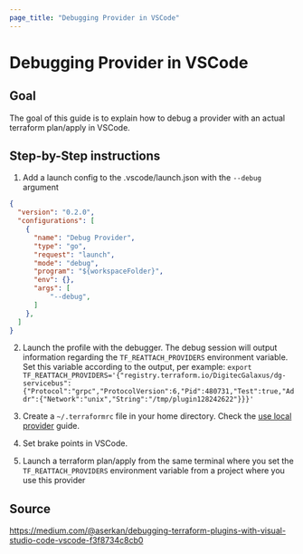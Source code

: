 ```yaml
---
page_title: "Debugging Provider in VSCode"
---
```


# Debugging Provider in VSCode

## Goal

The goal of this guide is to explain how to debug a provider with an actual terraform plan/apply in VSCode.

## Step-by-Step instructions

1. Add a launch config to the .vscode/launch.json with the `--debug` argument
```json
{
  "version": "0.2.0",
  "configurations": [
    {
      "name": "Debug Provider",
      "type": "go",
      "request": "launch",
      "mode": "debug",
      "program": "${workspaceFolder}",
      "env": {},
      "args": [
          "--debug",
      ]
    },
  ]
}
```

2. Launch the profile with the debugger.
The debug session will output information regarding the `TF_REATTACH_PROVIDERS` environment variable.
Set this variable according to the output, per example: `export TF_REATTACH_PROVIDERS='{"registry.terraform.io/DigitecGalaxus/dg-servicebus":{"Protocol":"grpc","ProtocolVersion":6,"Pid":480731,"Test":true,"Addr":{"Network":"unix","String":"/tmp/plugin128242622"}}}'`

3. Create a `~/.terraformrc` file in your home directory. Check the [use local provider](./howto-uselocalprovider.md) guide.

4. Set brake points in VSCode.

5. Launch a terraform plan/apply from the same terminal where you set the `TF_REATTACH_PROVIDERS` environment variable from a project where you use this provider


## Source

https://medium.com/@aserkan/debugging-terraform-plugins-with-visual-studio-code-vscode-f3f8734c8cb0
